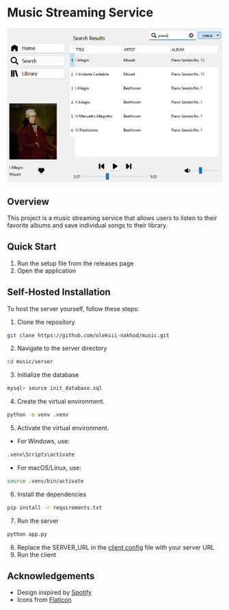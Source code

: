 # Music Streaming Service
![Screenshot](screenshots/screenshot_1.png)
## Overview
This project is a music streaming service that allows users to listen to their favorite albums and save individual songs to their library.

## Quick Start
1. Run the setup file from the releases page
2. Open the application

## Self-Hosted Installation
To host the server yourself, follow these steps:
1. Clone the repository
```bash
git clone https://github.com/oleksii-nakhod/music.git
```
2. Navigate to the server directory
```bash
cd music/server
```
3. Initialize the database
```bash
mysql> source init_database.sql
```
4. Create the virtual environment.
```bash
python -m venv .venv
```
5. Activate the virtual environment.
- For Windows, use:
```bash
.venv\Scripts\activate
```
- For macOS/Linux, use:
```bash
source .venv/bin/activate
```
6. Install the dependencies
```bash
pip install -r requirements.txt
```
7. Run the server
```bash
python app.py
```
8. Replace the SERVER_URL in the [client config](client/config.h) file with your server URL
9. Run the client

## Acknowledgements
- Design inspired by [Spotify](https://www.spotify.com)
- Icons from [Flaticon](https://www.flaticon.com/authors/freepik)